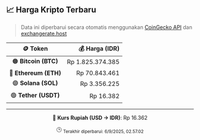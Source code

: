 

<!-- HARGA_KRIPTO -->
## 📈 Harga Kripto Terbaru

> Data ini diperbarui secara otomatis menggunakan [CoinGecko API](https://www.coingecko.com/) dan [exchangerate.host](https://exchangerate.host/)

<div align="center">

| 🪙 Token | 💰 Harga (IDR) |
|:------:|---------------:|
| 🟠 **Bitcoin (BTC)**   | Rp 1.825.374.385 |
| 🔵 **Ethereum (ETH)**  | Rp 70.843.461 |
| 🟣 **Solana (SOL)**    | Rp 3.356.225 |
| 🟢 **Tether (USDT)**   | Rp 16.382 |

---

💱 **Kurs Rupiah (USD → IDR)**: Rp 16.362

🕒 <sub>Terakhir diperbarui: 6/9/2025, 02.57.02</sub>

</div>
<!-- /HARGA_KRIPTO -->